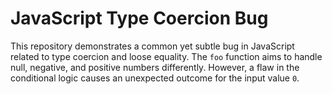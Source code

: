 # JavaScript Type Coercion Bug

This repository demonstrates a common yet subtle bug in JavaScript related to type coercion and loose equality. The `foo` function aims to handle null, negative, and positive numbers differently. However, a flaw in the conditional logic causes an unexpected outcome for the input value `0`.